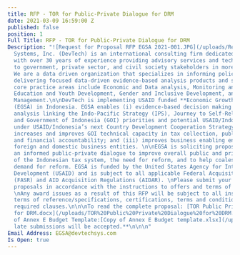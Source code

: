 ```yaml
---
title: RFP - TOR for Public-Private Dialogue for DRM
date: 2021-03-09 16:59:00 Z
published: false
position: 1
Full Title: RFP - TOR for Public-Private Dialogue for DRM
Description: "![Request for Proposal RFP EGSA 2021-001.JPG](/uploads/Request%20for%20Proposal%20RFP%20EGSA%202021-001.JPG)\n\nDevTech
  Systems, Inc. (DevTech) is an international consulting firm dedicated to development,
  with over 30 years of experience providing advisory services and technical assistance
  to government, private sector, and civil society stakeholders in more than 100 countries.
  We are a data driven organization that specializes in informing policy making by
  delivering focused data-driven evidence-based analysis products and services.  DevTech
  core practice areas include Economic and Data analysis, Monitoring and Evaluation,
  Education and Youth Development, Gender and Inclusive Development, and Public Financial
  Management.\n\nDevTech is implementing USAID funded **Economic Growth Support Activity**
  (EGSA) in Indonesia. EGSA enables (i) evidence-based decision making through ongoing
  analysis linking the Indo-Pacific Strategy (IPS), Journey to Self-Reliance (J2SR),
  and Government of Indonesia (GOI) priorities and potential USAID/Indonesia assistance
  under USAID/Indonesia’s next Country Development Cooperation Strategy (CDCS);(ii)
  increases and improves GOI technical capacity in tax collection, public expenditure,
  and financial accountability; and (iii) improves business enabling environment for
  foreign and domestic business entities. \n\nEGSA is soliciting proposals to create
  an informed public-private dialogue to improve overall public and private understanding
  of the Indonesian tax system, the need for reform, and to help coalesce greater
  demand for reform. EGSA is funded by the United States Agency for International
  Development (USAID) and is subject to all applicable Federal Acquisition Regulations
  (FASR) and AID Acquisition Regulations (AIDAR). \nPlease submit your most competitive
  proposals in accordance with the instructions to offers and terms of reference.
  \nAny award issues as a result of this RFP will be subject to all instructions,
  terms of reference/specifications, certifications, terms and conditions and funder
  required clauses.\n\n\nTo read the complete proposal: [TOR Public Private Dialogue
  for DRM.docx](/uploads/TOR%20Public%20Private%20Dialogue%20for%20DRM.docx)\n\nCopy
  of Annex E Budget Template:[Copy of Annex E Budget template.xlsx](/uploads/Copy%20of%20Annex%20E%20Budget%20template.xlsx)\n\n\n**No
  late submissions will be accepted.**\n\n\n"
Email Address: EGSA@devtechsys.com
Is Open: true
---
```



